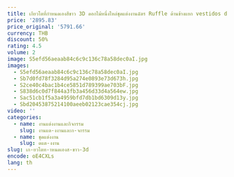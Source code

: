```yaml
---
title: เกียวโตที่กําหนดเองสีขาว 3D ดอกไม้หนึ่งไหล่ชุดแต่งงานฉัตร Ruffle ด้านข้างแยก vestidos de novia Court Train ชุดราตรี
price: '2895.83'
price_original: '5791.66'
currency: THB
discount: 50%
rating: 4.5
volume: 2
image: S5efd56aeaab84c6c9c136c78a58dec0aI.jpg
images:
  - S5efd56aeaab84c6c9c136c78a58dec0aI.jpg
  - Sb7d0fd78f3284d95a274e0893e73d673h.jpg
  - S2ce40c4bac1b4ce5851d789399ae703bF.jpg
  - S838d6c0d7f844a3fb3a456d33d4a564ew.jpg
  - Sac51cb1f5a3a4959bfd7db1bd6309d13y.jpg
  - Sbd20453875214100aeeb02123cae354cj.jpg
video: ''
categories:
  - name: งานแต่งงานและกิจกรรม
    slug: งานแต-งงานและก-จกรรม
  - name: ชุดแต่งงาน
    slug: ดแต-งงาน
slug: เก-ยวโตท-าหนดเองส-ขาว-3d
encode: oE4CXLs
lang: th
---
```

  